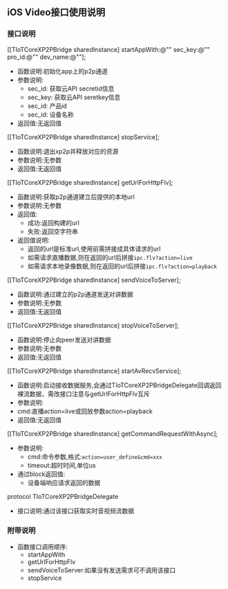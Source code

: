 ## iOS Video接口使用说明

### 接口说明
[[TIoTCoreXP2PBridge sharedInstance] startAppWith:@"" sec_key:@"" pro_id:@"" dev_name:@""];

* 函数说明:初始化app上的p2p通道
* 参数说明:
    * sec_id: 获取云API secretid信息
    * sec_key: 获取云API seretkey信息
    * sec_id: 产品id
    * sec_id: 设备名称
* 返回值:无返回值

[[TIoTCoreXP2PBridge sharedInstance] stopService]; 

* 函数说明:退出xp2p并释放对应的资源
* 参数说明:⽆参数
* 返回值:⽆返回值

[[TIoTCoreXP2PBridge sharedInstance] getUrlForHttpFlv];

* 函数说明:获取p2p通道建立后提供的本地url
* 参数说明:无参数
* 返回值:
    * 成功:返回构建的url
    * 失败:返回空字符串
* 返回值说明:
    * 返回的url是标准url,使用前需拼接成具体请求的url
    * 如需请求直播数据,则在返回的url后拼接`ipc.flv?action=live`
    * 如需请求本地录像数据,则在返回的url后拼接`ipc.flv?action=playback`

[[TIoTCoreXP2PBridge sharedInstance] sendVoiceToServer];

* 函数说明:通过建立的p2p通道发送对讲数据
* 参数说明:无参数
* 返回值:无返回值


[[TIoTCoreXP2PBridge sharedInstance] stopVoiceToServer];

* 函数说明:停止向peer发送对讲数据
* 参数说明:无参数
* 返回值:无返回值


[[TIoTCoreXP2PBridge sharedInstance] startAvRecvService];

* 函数说明:启动接收数据服务,会通过TIoTCoreXP2PBridgeDelegate回调返回裸流数据，需改接口注意与getUrlForHttpFlv互斥
* 参数说明:
* cmd:直播action=live或回放参数action=playback
* 返回值:无返回值


[[TIoTCoreXP2PBridge sharedInstance] getCommandRequestWithAsync];
* 参数说明:
    * cmd:命令参数,格式:`action=user_define&cmd=xxx`
    * timeout:超时时间,单位us
* 通过block返回值:
    * 设备端响应请求返回的数据

protocol  TIoTCoreXP2PBridgeDelegate
* 接口说明:通过该接口获取实时音视频流数据



### 附带说明
* 函数接口调用顺序:
    * startAppWith
    * getUrlForHttpFlv
    * sendVoiceToServer:如果没有发送需求可不调用该接口
    * stopService